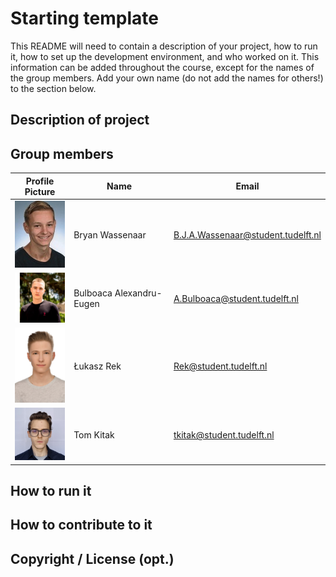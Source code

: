 # Starting template

This README will need to contain a description of your project, how to run it, how to set up the development environment, and who worked on it.
This information can be added throughout the course, except for the names of the group members.
Add your own name (do not add the names for others!) to the section below.

## Description of project

## Group members

| Profile Picture                                                  | Name                     | Email                              |
|------------------------------------------------------------------|--------------------------|------------------------------------|
| <img src="docs/profile_pictures/pf_Bryan.jpg" width="80">        | Bryan Wassenaar          | B.J.A.Wassenaar@student.tudelft.nl |
| <img src ="docs/profile_pictures/pf_Eugen.jpg" width = "80"> | Bulboaca Alexandru-Eugen | A.Bulboaca@student.tudelft.nl      |
| <img src ="docs/profile_pictures/pf_Lukasz.jpg" width = "80">    | Łukasz Rek		          | Rek@student.tudelft.nl             |
| <img src ="docs/profile_pictures/pf_Tom.jpg" width = "80">       | Tom Kitak		      | tkitak@student.tudelft.nl             |

<!-- Instructions (remove once assignment has been completed -->
<!-- - Add (only!) your own name to the table above (use Markdown formatting) -->
<!-- - Mention your *student* email address -->
<!-- - Preferably add a recognizable photo, otherwise add your GitLab photo -->
<!-- - (please make sure the photos have the same size) --> 

## How to run it

## How to contribute to it

## Copyright / License (opt.)
